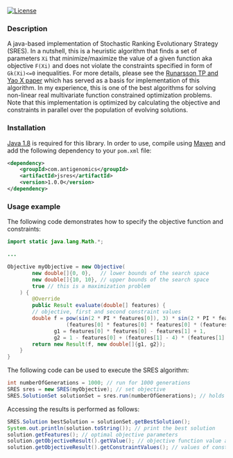 [![License](http://img.shields.io/:license-apache-blue.svg)](http://www.apache.org/licenses/LICENSE-2.0.html)

### Description

A java-based implementation of Stochastic Ranking Evolutionary Strategy (SRES). 
In a nutshell, this is a heuristic algorithm that finds a set of parameters ``Xi`` that minimize/maximize the value of a given function aka objective ``F(Xi)`` and does not violate the constraints specified in form of ``Gk(Xi)<=0`` inequalities.
For more details, please see the [Runarsson TP and Yao X paper](https://notendur.hi.is/~tpr/software/sres/Tec311r.pdf) which has served as a basis for implementation of this algorithm. In my experience, this is one of the best algorithms 
for solving non-linear real multivariate function constrained optimization problems. Note that this implementation is optimized by calculating the objective and constraints in parallel over the population of evolving solutions.

### Installation

[Java 1.8](http://www.oracle.com/technetwork/java/javase/downloads/jre8-downloads-2133155.html) is required for this library. In order to use, compile using 
[Maven](https://maven.apache.org/) and add the following dependency to your ``pom.xml`` file:

```xml
<dependency>
	<groupId>com.antigenomics</groupId>
    <artifactId>jsres</artifactId>
    <version>1.0.0</version>            
</dependency>
```

### Usage example

The following code demonstrates how to specify the objective function and constraints:

```java
import static java.lang.Math.*;

...

Objective myObjective = new Objective(
        new double[]{0, 0},   // lower bounds of the search space
        new double[]{10, 10}, // upper bounds of the search space
        true // this is a maximization problem
    ) {
        @Override
        public Result evaluate(double[] features) {
        // objective, first and second constraint values
        double f = pow(sin(2 * PI * features[0]), 3) * sin(2 * PI * features[1]) /
                   (features[0] * features[0] * features[0] * (features[0] + features[1])),
               g1 = features[0] * features[0] - features[1] + 1,
               g2 = 1 - features[0] + (features[1] - 4) * (features[1] - 4);
        return new Result(f, new double[]{g1, g2});
    }
}
```

The following code can be used to execute the SRES algorithm:

```java
int numberOfGenerations = 1000; // run for 1000 generations
SRES sres = new SRES(myObjective); // set objective
SRES.SolutionSet solutionSet = sres.run(numberOfGenerations); // holds solutions after last SRES generation
```

Accessing the results is performed as follows:

```java
SRES.Solution bestSolution = solutionSet.getBestSolution();
System.out.println(solution.toString()); // print the best solution
solution.getFeatures(); // optimal objective parameters
solution.getObjectiveResult().getValue(); // objective function value at optimum
solution.getObjectiveResult().getConstraintValues(); // values of constraints at optimum
```